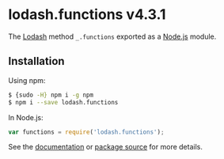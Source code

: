 # lodash.functions v4.3.1

The [Lodash](https://lodash.com/) method `_.functions` exported as a [Node.js](https://nodejs.org/) module.

## Installation

Using npm:
```bash
$ {sudo -H} npm i -g npm
$ npm i --save lodash.functions
```

In Node.js:
```js
var functions = require('lodash.functions');
```

See the [documentation](https://lodash.com/docs#functions) or [package source](https://github.com/lodash/lodash/blob/4.3.1-npm-packages/lodash.functions) for more details.
